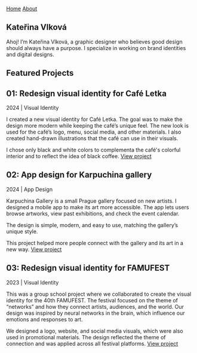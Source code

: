 [Home](index.md)
[About](about.md)

## Kateřina Vlková
Ahoj! I’m Kateřina Vlková, a graphic designer who believes good design should always have a purpose. I specialize in working on brand identities and digital designs.


## Featured Projects ##

## 01: Redesign visual identity for Café Letka 
2024 | Visual Identity

I created a new visual identity for Café Letka. The goal was to make the design more modern while keeping the café’s unique feel. The new look is used for the café’s logo, menu, social media, and other materials.  I also created hand-drawn illustrations that the café can use in their visuals.

I chose only black and white colors to complementa the café's colorful interior and to reflect the idea of black coffee.
[View project](linkcomingnextsemester)

## 02: App design for Karpuchina gallery 
2024 | App Design

Karpuchina Gallery is a small Prague gallery focused on new artists. I designed a mobile app to make its art more accessible. The app lets users browse artworks, view past exhibitions, and check the event calendar.

The design is simple, modern, and easy to use, matching the gallery’s unique style.

This project helped more people connect with the gallery and its art in a new way.
[View project](linkcomingnextsemester)

## 03: Redesign visual identity for FAMUFEST
2023 | Visual Identity 

This was a group school project where we collaborated to create the visual identity for the 40th FAMUFEST. The festival focused on the theme of “networks” and how they connect artists, audiences, and the world. Our design was inspired by neural networks in the brain, which influence our emotions and responses to art.

We designed a logo, website, and social media visuals, which were also used in promotional materials. The design reflected the theme of connection and was applied across all festival platforms.
[View project](linkcomingnextsemester)
